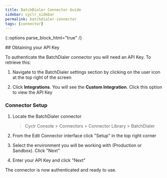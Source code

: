 ```yaml
---
title: BatchDialer Connector Guide
sidebar: cyclr_sidebar
permalink: batchdialer-connector
tags: [connector]
---
```

{::options parse_block_html="true" /}
<section class="card">
## Obtaining your API Key

To authenticate the BatchDialer connector you will need an API Key. To retrieve this:

1. Navigate to the BatchDialer settings section by clicking on the user icon at the top right of the screen

2. Click **Integrations**. You will see the **Custom Integration**. Click this option to view the API Key

### Connector Setup

1. Locate the BatchDialer connector

   > Cyclr Console > Connectors > Connector Library > BatchDialer

2. From the Edit Connector interface click "Setup" in the top right corner

3. Select the environment you will be working with (Production or Sandbox). Click "Next"

4. Enter your API Key and click "Next"

The connector is now authenticated and ready to use.

</section>
